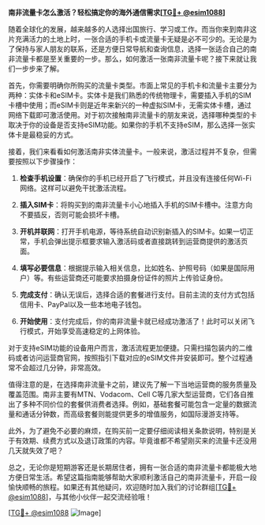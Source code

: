 **南非流量卡怎么激活？轻松搞定你的海外通信需求[[TG💪+ @esim1088](https://t.me/s/esim1088)]**

随着全球化的发展，越来越多的人选择出国旅行、学习或工作。而当你来到南非这片充满活力的土地上时，一张合适的手机卡或流量卡无疑是必不可少的。无论是为了保持与家人朋友的联系，还是方便日常导航和查询信息，选择一张适合自己的南非流量卡都是至关重要的一步。那么，如何激活一张南非流量卡呢？接下来就让我们一步步来了解。

首先，你需要明确你所购买的流量卡类型。市面上常见的手机卡和流量卡主要分为两种：实体卡和eSIM卡。实体卡是我们熟悉的传统物理卡，需要插入手机的SIM卡槽中使用；而eSIM卡则是近年来新兴的一种虚拟SIM卡，无需实体卡槽，通过网络下载即可激活使用。对于初次接触南非流量卡的朋友来说，选择哪种类型的卡取决于你的设备是否支持eSIM功能。如果你的手机不支持eSIM，那么选择一张实体卡是最稳妥的方式。

接着，我们来看看如何激活南非实体流量卡。一般来说，激活过程并不复杂，但需要按照以下步骤操作：

1. **检查手机设置**：确保你的手机已经开启了飞行模式，并且没有连接任何Wi-Fi网络。这样可以避免干扰激活流程。
   
2. **插入SIM卡**：将购买到的南非流量卡小心地插入手机的SIM卡槽中。注意方向不要插反，否则可能会损坏卡槽。

3. **开机并联网**：打开手机电源，等待系统自动识别新插入的SIM卡。如果一切正常，手机会弹出提示框要求输入激活码或者直接跳转到运营商提供的激活页面。

4. **填写必要信息**：根据提示输入相关信息，比如姓名、护照号码（如果是国际用户）等。有些运营商还可能要求拍摄身份证件的照片上传验证身份。

5. **完成支付**：确认无误后，选择合适的套餐进行支付。目前主流的支付方式包括信用卡、PayPal以及一些本地电子钱包。

6. **开始使用**：支付完成后，你的南非流量卡就已经成功激活了！此时可以关闭飞行模式，开始享受高速稳定的上网体验。

对于支持eSIM功能的设备用户而言，激活流程更加便捷。只需扫描包装内的二维码或者访问运营商官网，按照指引下载对应的eSIM文件并安装即可。整个过程通常不会超过几分钟，非常高效。

值得注意的是，在选择南非流量卡之前，建议先了解一下当地运营商的服务质量及覆盖范围。南非主要有MTN、Vodacom、Cell C等几家大型运营商，它们各自推出了多种不同价位的套餐供消费者选择。例如，基础套餐可能包含一定量的数据流量和通话分钟数，而高级套餐则能提供更多的增值服务，如国际漫游支持等。

此外，为了避免不必要的麻烦，在购买前一定要仔细阅读相关条款说明，特别是关于有效期、续费方式以及退订政策的内容。毕竟谁都不希望刚买来的流量卡还没用几天就失效了吧？

总之，无论你是短期游客还是长期居住者，拥有一张合适的南非流量卡都能极大地方便日常生活。希望这篇指南能够帮助大家顺利激活自己的南非流量卡，开启一段愉快顺畅的旅程。如果还有其他疑问，欢迎随时加入我们的讨论群组[[TG💪+ @esim1088](https://t.me/s/esim1088)]，与其他小伙伴一起交流经验哦！

[[TG💪+ @esim1088](https://t.me/s/esim1088) ![Image](https://i.postimg.cc/4NQfJmqS/Snipaste-2025-05-13-00-14-12.png)]